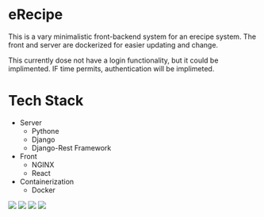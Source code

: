 # eRecipe
This is a vary minimalistic front-backend system for an erecipe system. The front and server are dockerized for easier updating and change.

This currently dose not have a login functionality, but it could be implimented. IF time permits, authentication will be implimeted.

# Tech Stack
- Server
  - Pythone
  - Django
  - Django-Rest Framework
- Front
  - NGINX
  - React
- Containerization
  - Docker

<image src="assets/add_ing_to_list.png"><image/>
<image src="assets/add_ing.png"><image/>
<image src="assets/view_recip.png"><image/>
<image src="assets/view_spic_recip.png"><image/>
